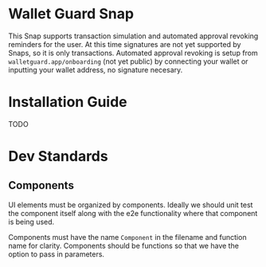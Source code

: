 # Wallet Guard Snap

This Snap supports transaction simulation and automated approval revoking reminders for the user. At this time signatures are not yet supported by Snaps, so it is only transactions. Automated approval revoking is setup from `walletguard.app/onboarding` (not yet public) by connecting your wallet or inputting your wallet address, no signature necesary.

# Installation Guide

TODO

# Dev Standards

## Components

UI elements must be organized by components. Ideally we should unit test the component itself along with the
e2e functionality where that component is being used.

Components must have the name `Component` in the filename and function name for clarity. Components should be functions so that we have the option to pass in parameters.
